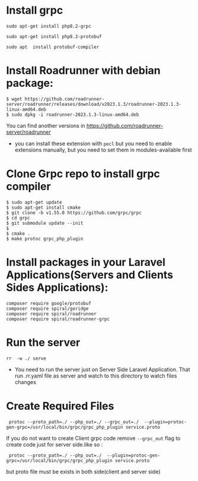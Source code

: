 # Install grpc
``` 
sudo apt-get install php8.2-grpc

```

``` 
sudo apt-get install php8.2-protobuf
```

```
sudo apt  install protobuf-compiler
```
# Install Roadrunner with debian package:

```
$ wget https://github.com/roadrunner-server/roadrunner/releases/download/v2023.1.3/roadrunner-2023.1.3-linux-amd64.deb
$ sudo dpkg -i roadrunner-2023.1.3-linux-amd64.deb
```
You can find another versions in https://github.com/roadrunner-server/roadrunner




- you can install these extension with ``pecl`` but you need to enable extensions manually,
but you need to set them in modules-available first


# Clone Grpc repo to install grpc compiler

``` 
$ sudo apt-get update 
$ sudo apt-get install cmake 
$ git clone -b v1.55.0 https://github.com/grpc/grpc
$ cd grpc
$ git submodule update --init
$
$ cmake .
$ make protoc grpc_php_plugin
```

# Install packages in your Laravel Applications(Servers and Clients Sides Applications):

``` 
composer require google/protobuf
composer require spiral/goridge
composer require spiral/roadrunner
composer require spiral/roadrunner-grpc
```

# Run the server 

``` 
rr  -w ./ serve
```

- You need to run the server just on Server Side Laravel Application.
That run .rr.yaml file as server and watch to this directory to watch files changes 

# Create Required Files 

``` 
 protoc --proto_path=./ --php_out=./ --grpc_out=./  --plugin=protoc-gen-grpc=/usr/local/bin/grpc/grpc_php_plugin service.proto
```
If you do not want to create Client grpc code remove ``--grpc_out`` flag to create code just for server side.like so :

```
 protoc --proto_path=./ --php_out=./  --plugin=protoc-gen-grpc=/usr/local/bin/grpc/grpc_php_plugin service.proto

```

but proto file must be exists in both side(client and server side)
